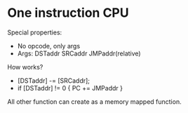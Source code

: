 # One instruction CPU

Special properties:
 * No opcode, only args
 * Args: DSTaddr SRCaddr JMPaddr(relative)

How works?
 * [DSTaddr] -= [SRCaddr];
 * if [DSTaddr] != 0 { PC += JMPaddr }

All other function can create as a memory mapped function.
